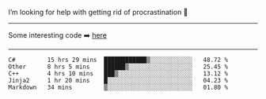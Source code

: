 I’m looking for help with getting rid of procrastination 🤔

-----

Some interesting code :arrow_right: [here](https://github.com/zhen8838/playground)

-----

<!--START_SECTION:waka-->
```text
C#         15 hrs 29 mins  ████████████▒░░░░░░░░░░░░   48.72 % 
Other      8 hrs 5 mins    ██████▒░░░░░░░░░░░░░░░░░░   25.45 % 
C++        4 hrs 10 mins   ███▒░░░░░░░░░░░░░░░░░░░░░   13.12 % 
Jinja2     1 hr 20 mins    █░░░░░░░░░░░░░░░░░░░░░░░░   04.23 % 
Markdown   34 mins         ▒░░░░░░░░░░░░░░░░░░░░░░░░   01.80 % 
```
<!--END_SECTION:waka-->

<!--
**zhen8838/zhen8838** is a ✨ _special_ ✨ repository because its `README.md` (this file) appears on your GitHub profile.

Here are some ideas to get you started:

- 🔭 I’m currently working on ...
- 🌱 I’m currently learning ...
- 👯 I’m looking to collaborate on ...
 ...
- 💬 Ask me about ...
- 📫 How to reach me: ...
- 😄 Pronouns: ...
- ⚡ Fun fact: ...
-->
